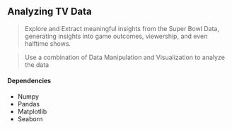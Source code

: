## Analyzing TV Data
> Explore and Extract meaningful insights from the Super Bowl Data,<br/> generating insights into game outcomes, viewership, and even halftime shows.

> Use a combination of Data Manipulation and Visualization to analyze the data

#### Dependencies
- Numpy
- Pandas
- Matplotlib
- Seaborn
